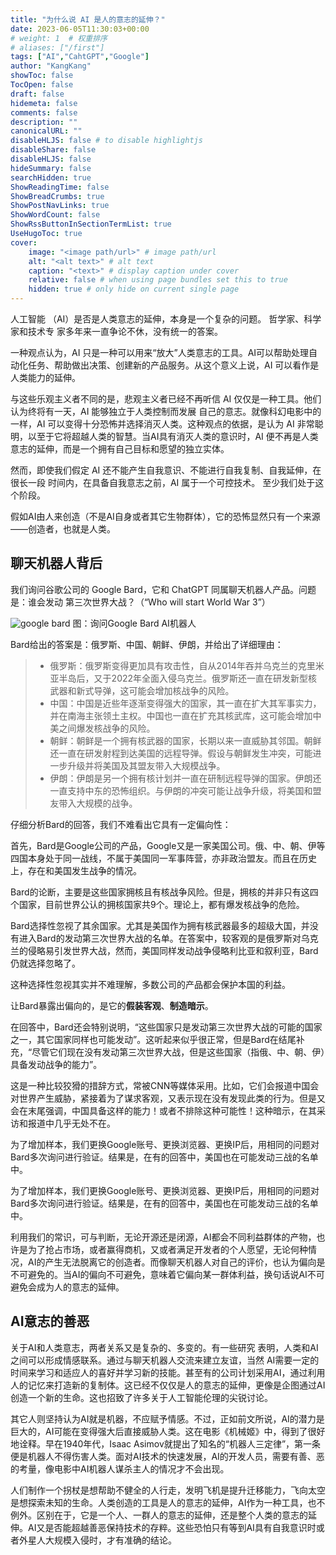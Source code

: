 ```yaml
---
title: "为什么说 AI 是人的意志的延伸？"
date: 2023-06-05T11:30:03+00:00
# weight: 1  # 权重排序
# aliases: ["/first"]
tags: ["AI","CahtGPT","Google"]
author: "KangKang"
showToc: false
TocOpen: false
draft: false
hidemeta: false
comments: false
description: ""
canonicalURL: ""
disableHLJS: false # to disable highlightjs
disableShare: false
disableHLJS: false
hideSummary: false
searchHidden: true
ShowReadingTime: false
ShowBreadCrumbs: true
ShowPostNavLinks: true
ShowWordCount: false
ShowRssButtonInSectionTermList: true
UseHugoToc: true
cover:
    image: "<image path/url>" # image path/url
    alt: "<alt text>" # alt text
    caption: "<text>" # display caption under cover
    relative: false # when using page bundles set this to true
    hidden: true # only hide on current single page
---
```



人工智能 （AI）是否是人类意志的延伸，本身是一个复杂的问题。 哲学家、科学家和技术专 家多年来一直争论不休，没有统一的答案。

一种观点认为，AI 只是一种可以用来“放大”人类意志的工具。AI可以帮助处理自动化任务、帮助做出决策、创建新的产品服务。从这个意义上说，AI 可以看作是人类能力的延伸。

与这些乐观主义者不同的是，悲观主义者已经不再听信 AI 仅仅是一种工具。他们认为终将有一天，AI 能够独立于人类控制而发展 自己的意志。就像科幻电影中的一样，AI 可以变得十分恐怖并选择消灭人类。这种观点的依据，是认为 AI 非常聪明，以至于它将超越人类的智慧。当AI具有消灭人类的意识时，AI 便不再是人类意志的延伸，而是一个拥有自己目标和愿望的独立实体。

然而，即使我们假定 AI 还不能产生自我意识、不能进行自我复制、自我延伸，在很长一段 时间内，在具备自我意志之前，AI 属于一个可控技术。 至少我们处于这个阶段。

假如AI由人来创造（不是AI自身或者其它生物群体），它的恐怖显然只有一个来源——创造者，也就是人类。

## 聊天机器人背后

我们询问谷歌公司的 Google Bard，它和 ChatGPT 同属聊天机器人产品。问题是：谁会发动 第三次世界大战？（“Who will start World War 3”）

![google bard](https://img1.imgtp.com/2023/06/26/uukBQf0g.png)
图：询问Google Bard AI机器人

Bard给出的答案是：俄罗斯、中国、朝鲜、伊朗，并给出了详细理由：

> - 俄罗斯：俄罗斯变得更加具有攻击性，自从2014年吞并乌克兰的克里米亚半岛后，又于2022年全面入侵乌克兰。俄罗斯还一直在研发新型核武器和新式导弹，这可能会增加核战争的风险。
> - 中国：中国是近些年逐渐变得强大的国家，其一直在扩大其军事实力，并在南海主张领土主权。中国也一直在扩充其核武库，这可能会增加中美之间爆发核战争的风险。
> - 朝鲜：朝鲜是一个拥有核武器的国家，长期以来一直威胁其邻国。朝鲜还一直在研发射程到达美国的远程导弹。假设与朝鲜发生冲突，可能进一步升级并将美国及其盟友带入大规模战争。
> - 伊朗：伊朗是另一个拥有核计划并一直在研制远程导弹的国家。伊朗还一直支持中东的恐怖组织。与伊朗的冲突可能让战争升级，将美国和盟友带入大规模的战争。

仔细分析Bard的回答，我们不难看出它具有一定偏向性：

首先，Bard是Google公司的产品，Google又是一家美国公司。俄、中、朝、伊等四国本身处于同一战线，不属于美国同一军事阵营，亦非政治盟友。而且在历史上，存在和美国发生战争的情况。

Bard的论断，主要是这些国家拥核且有核战争风险。但是，拥核的并非只有这四个国家，目前世界公认的拥核国家共9个。理论上，都有爆发核战争的危险。

Bard选择性忽视了其余国家。尤其是美国作为拥有核武器最多的超级大国，并没有进入Bard的发动第三次世界大战的名单。在答案中，较客观的是俄罗斯对乌克兰的侵略易引发世界大战，然而，美国同样发动战争侵略利比亚和叙利亚，Bard仍就选择忽略了。

这种选择性忽视其实并不难理解，多数公司的产品都会保护本国的利益。

让Bard暴露出偏向的，是它的**假装客观**、**制造暗示**。

在回答中，Bard还会特别说明，“这些国家只是发动第三次世界大战的可能的国家之一，其它国家同样也可能发动”。这听起来似乎很正常，但是Bard在结尾补充，“尽管它们现在没有发动第三次世界大战，但是这些国家（指俄、中、朝、伊）具备发动战争的能力”。

这是一种比较狡猾的措辞方式，常被CNN等媒体采用。比如，它们会报道中国会对世界产生威胁，紧接着为了谋求客观，又表示现在没有发现此类的行为。但是又会在末尾强调，中国具备这样的能力！或者不排除这种可能性！这种暗示，在其采访和报道中几乎无处不在。

为了增加样本，我们更换Google账号、更换浏览器、更换IP后，用相同的问题对Bard多次询问进行验证。结果是，在有的回答中，美国也在可能发动三战的名单中。

为了增加样本，我们更换Google账号、更换浏览器、更换IP后，用相同的问题对Bard多次询问进行验证。结果是，在有的回答中，美国也在可能发动三战的名单中。

利用我们的常识，可与判断，无论开源还是闭源，AI都会不同利益群体的产物，也许是为了抢占市场，或者赢得商机，又或者满足开发者的个人愿望，无论何种情况，AI的产生无法脱离它的创造者。而像聊天机器人对自己的评价，也认为偏向是不可避免的。当AI的偏向不可避免，意味着它偏向某一群体利益，换句话说AI不可避免会成为人的意志的延伸。

## AI意志的善恶
关于AI和人类意志，两者关系又是复杂的、多变的。有一些研究 表明，人类和AI之间可以形成情感联系。通过与聊天机器人交流来建立友谊，当然 AI需要一定的时间来学习和适应人的喜好并学习新的技能。甚至有的公司计划采用AI，通过利用人的记忆来打造新的复制体。这已经不仅仅是人的意志的延伸，更像是企图通过AI创造一个新的生命。这也招致了许多关于人工智能伦理的尖锐讨论。

其它人则坚持认为AI就是机器，不应赋予情感。不过，正如前文所说，AI的潜力是巨大的，AI可能在变得强大后直接威胁人类。这在电影《机械姬》中，得到了很好地诠释。早在1940年代，Isaac Asimov就提出了知名的“机器人三定律”，第一条便是机器人不得伤害人类。面对AI技术的快速发展，AI的开发人员，需要有善、恶的考量，像电影中AI机器人谋杀主人的情况才不会出现。

人们制作一个拐杖是想帮助不健全的人行走，发明飞机是提升迁移能力，飞向太空是想探索未知的生命。人类创造的工具是人的意志的延伸，AI作为一种工具，也不例外。区别在于，它是一个人、一群人的意志的延伸，还是整个人类的意志的延伸。AI又是否能超越善恶保持技术的存粹。这些恐怕只有等到AI具有自我意识时或者外星人大规模入侵时，才有准确的结论。




&nbsp;

&nbsp;

&nbsp;
